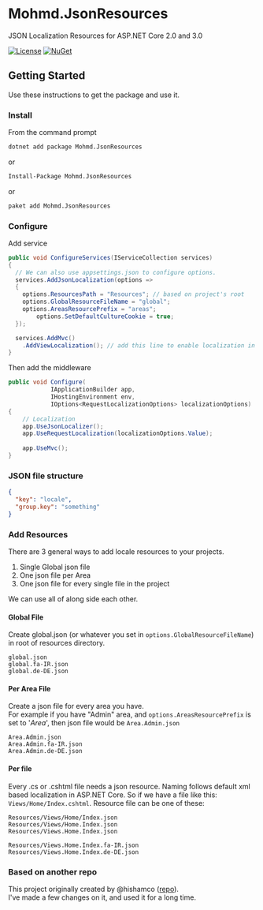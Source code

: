 # Mohmd.JsonResources
JSON Localization Resources for ASP.NET Core 2.0 and 3.0

[![License](https://img.shields.io/badge/License-MIT-yellow.svg?style=flat-square)](https://github.com/azhdari/Mohmd.JsonResources/blob/master/License.txt)
[![NuGet](https://img.shields.io/badge/nuget-1.4.0-blue.svg?style=flat-square)](https://www.nuget.org/packages/Mohmd.JsonResources)

## Getting Started
Use these instructions to get the package and use it.

### Install
From the command prompt
```bash
dotnet add package Mohmd.JsonResources
```
or
```bash
Install-Package Mohmd.JsonResources
```
or
```bash
paket add Mohmd.JsonResources
```

### Configure
Add service
```csharp
public void ConfigureServices(IServiceCollection services)
{
  // We can also use appsettings.json to configure options.
  services.AddJsonLocalization(options =>
  {
	options.ResourcesPath = "Resources"; // based on project's root
	options.GlobalResourceFileName = "global";
	options.AreasResourcePrefix = "areas";
        options.SetDefaultCultureCookie = true;
  });

  services.AddMvc()
	.AddViewLocalization(); // add this line to enable localization in views
}
```
Then add the middleware
```csharp
public void Configure(
            IApplicationBuilder app,
            IHostingEnvironment env,
            IOptions<RequestLocalizationOptions> localizationOptions)
{
	// Localization
	app.UseJsonLocalizer();
	app.UseRequestLocalization(localizationOptions.Value);
	
	app.UseMvc();
}
```

### JSON file structure
```json
{
  "key": "locale",
  "group.key": "something"
}
```

### Add Resources

There are 3 general ways to add locale resources to your projects.  
1) Single Global json file
2) One json file per Area
3) One json file for every single file in the project

We can use all of along side each other.

#### Global File
Create global.json (or whatever you set
in `options.GlobalResourceFileName`) in root of resources directory.  
```
global.json
global.fa-IR.json
global.de-DE.json
```

#### Per Area File
Create a json file for every area you have.  
For example if you have "Admin" area, and `options.AreasResourcePrefix` is set to '*Area*',
then json file would be `Area.Admin.json`
```
Area.Admin.json
Area.Admin.fa-IR.json
Area.Admin.de-DE.json
```

#### Per file
Every .cs or .cshtml file needs a json resource.
Naming follows default xml based localization in ASP.NET Core.
So if we have a file like this: `Views/Home/Index.cshtml`. Resource file can be one of these:  
```
Resources/Views/Home/Index.json
Resources/Views/Home.Index.json
Resources/Views.Home.Index.json

Resources/Views.Home.Index.fa-IR.json
Resources/Views.Home.Index.de-DE.json
```

### Based on another repo
This project originally created by @hishamco ([repo](https://github.com/hishamco/My.Extensions.Localization.Json)).  
I've made a few changes on it, and used it for a long time.
